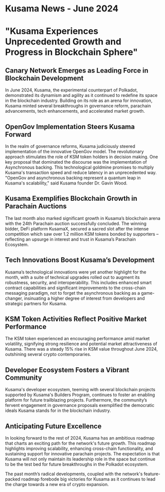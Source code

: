 # Kusama News - June 2024

# "Kusama Experiences Unprecedented Growth and Progress in Blockchain Sphere"

## Canary Network Emerges as Leading Force in Blockchain Development

In June 2024, Kusama, the experimental counterpart of Polkadot, demonstrated its
dynamism and agility as it continued to redefine its space in the blockchain
industry. Building on its role as an arena for innovation, Kusama minted several
breakthroughs in governance reform, parachain advancements, tech enhancements,
and accelerated market growth.

## OpenGov Implementation Steers Kusama Forward

In the realm of governance reforms, Kusama judiciously steered implementation of
the innovative OpenGov model. The revolutionary approach stimulates the role of
KSM token holders in decision making. One key proposal that dominated the
discourse was the implementation of Asynchronous backing. This technological
goldmine promises to multiply Kusama's transaction speed and reduce latency in
an unprecedented way. "OpenGov and asynchronous backing represent a quantum leap
in Kusama's scalability," said Kusama founder Dr. Gavin Wood.

## Kusama Exemplifies Blockchain Growth in Parachain Auctions

The last month also marked significant growth in Kusama’s blockchain arena with
the 24th Parachain auction successfully concluded. The winning bidder, DeFi
platform KusamaX, secured a sacred slot after the intense competition which saw
over 1.2 million KSM tokens bonded by supporters – reflecting an upsurge in
interest and trust in Kusama’s Parachain Ecosystem.

## Tech Innovations Boost Kusama’s Development

Kusama’s technological innovations were yet another highlight for the month,
with a suite of technical upgrades rolled out to augment its robustness,
security, and interoperability. This includes enhanced smart contract
capabilities and significant improvements to the cross-chain messaging paradigm,
not to forget the asynchronous backing as a game-changer, insinuating a higher
degree of interest from developers and strategic partners for Kusama.

## KSM Token Activities Reflect Positive Market Performance

The KSM token experienced an encouraging performance amid market volatility,
signifying strong resilience and potential market attractiveness of Kusama.
There was a steady 15% rise in KSM value throughout June 2024, outshining
several crypto contemporaries.

## Developer Ecosystem Fosters a Vibrant Community

Kusama's developer ecosystem, teeming with several blockchain projects supported
by Kusama's Builders Program, continues to foster an enabling platform for
future trailblazing projects. Furthermore, the community’s fervent engagement in
governance proposals exemplified the democratic ideals Kusama stands for in the
blockchain industry.

## Anticipating Future Excellence

In looking forward to the rest of 2024, Kusama has an ambitious roadmap that
charts an exciting path for the network's future growth. This roadmap highlights
improving scalability, enhancing cross-chain functionality, and sustaining
support for innovative parachain projects. The expectation is that Kusama will
not only maintain its leadership role in the space but continue to be the test
bed for future breakthroughs in the Polkadot ecosystem.

The past month’s radical developments, coupled with the network's feature-packed
roadmap forebode big victories for Kusama as it continues to lead the charge
towards a new era of crypto expansion.
